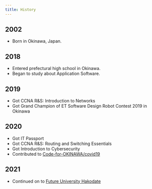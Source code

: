 ```yaml
---
title: History
---
```


## 2002

- Born in Okinawa, Japan.

## 2018

- Entered prefectural high school in Okinawa.
- Began to study about Application Software.

## 2019

- Got CCNA R&S: Introduction to Networks
- Got Grand Champion of ET Software Design Robot Contest 2019 in Okinawa

## 2020

- Got IT Passport
- Got CCNA R&S: Routing and Switching Essentials
- Got Introduction to Cybersecurity
- Contributed to [Code-for-OKINAWA/covid19](https://github.com/Code-for-OKINAWA/covid19)

## 2021

- Continued on to [Future University Hakodate](https://www.fun.ac.jp)
